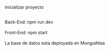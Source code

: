 Inicializar proyecto

<br>Back-End: npm run dev<br/>
<br>Front-End: npm start<br/>
<br>La base de datos esta deployada en MongoAtlas<br/>
